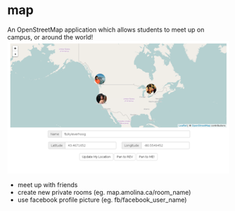 # map
An OpenStreetMap application which allows students to meet up on campus, or around the world!
![screenshot](nerds.png)

* meet up with friends
* create new private rooms (eg. map.amolina.ca/room_name)
* use facebook profile picture (eg. fb/facebook_user_name)
